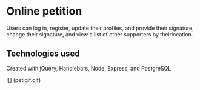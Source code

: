# Online petition

Users can log in, register, update their profiles, and provide their signature, change their signature, and view a list of other supporters by theirlocation.


## Technologies used

Created with jQuery, Handlebars, Node, Express, and PostgreSQL

![] (petigif.gif)
